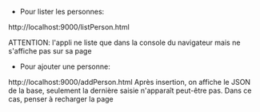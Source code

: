 - Pour lister les personnes:

http://localhost:9000/listPerson.html

ATTENTION: l'appli ne liste que dans la console du navigateur mais ne s'affiche pas sur sa page

- Pour ajouter une personne:

http://localhost:9000/addPerson.html
Après insertion, on affiche le JSON de la base, seulement la dernière saisie n'apparaît peut-être pas. Dans ce cas, penser à recharger la page